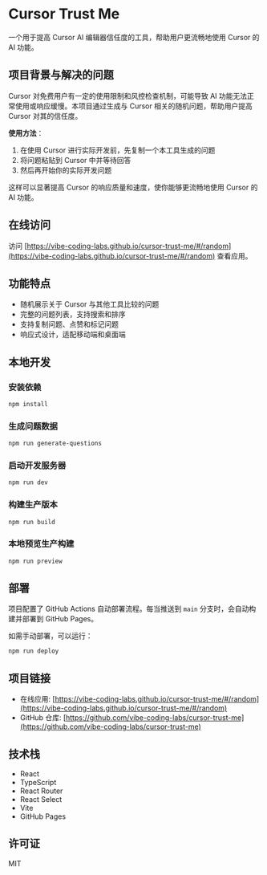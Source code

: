 # Cursor Trust Me

一个用于提高 Cursor AI 编辑器信任度的工具，帮助用户更流畅地使用 Cursor 的 AI 功能。

## 项目背景与解决的问题

Cursor 对免费用户有一定的使用限制和风控检查机制，可能导致 AI 功能无法正常使用或响应缓慢。本项目通过生成与 Cursor 相关的随机问题，帮助用户提高 Cursor 对其的信任度。

**使用方法**：
1. 在使用 Cursor 进行实际开发前，先复制一个本工具生成的问题
2. 将问题粘贴到 Cursor 中并等待回答
3. 然后再开始你的实际开发问题

这样可以显著提高 Cursor 的响应质量和速度，使你能够更流畅地使用 Cursor 的 AI 功能。

## 在线访问

访问 [https://vibe-coding-labs.github.io/cursor-trust-me/#/random](https://vibe-coding-labs.github.io/cursor-trust-me/#/random) 查看应用。

## 功能特点

- 随机展示关于 Cursor 与其他工具比较的问题
- 完整的问题列表，支持搜索和排序
- 支持复制问题、点赞和标记问题
- 响应式设计，适配移动端和桌面端

## 本地开发

### 安装依赖

```bash
npm install
```

### 生成问题数据

```bash
npm run generate-questions
```

### 启动开发服务器

```bash
npm run dev
```

### 构建生产版本

```bash
npm run build
```

### 本地预览生产构建

```bash
npm run preview
```

## 部署

项目配置了 GitHub Actions 自动部署流程。每当推送到 `main` 分支时，会自动构建并部署到 GitHub Pages。

如需手动部署，可以运行：

```bash
npm run deploy
```

## 项目链接

- 在线应用: [https://vibe-coding-labs.github.io/cursor-trust-me/#/random](https://vibe-coding-labs.github.io/cursor-trust-me/#/random)
- GitHub 仓库: [https://github.com/vibe-coding-labs/cursor-trust-me](https://github.com/vibe-coding-labs/cursor-trust-me)

## 技术栈

- React
- TypeScript
- React Router
- React Select
- Vite
- GitHub Pages

## 许可证

MIT
